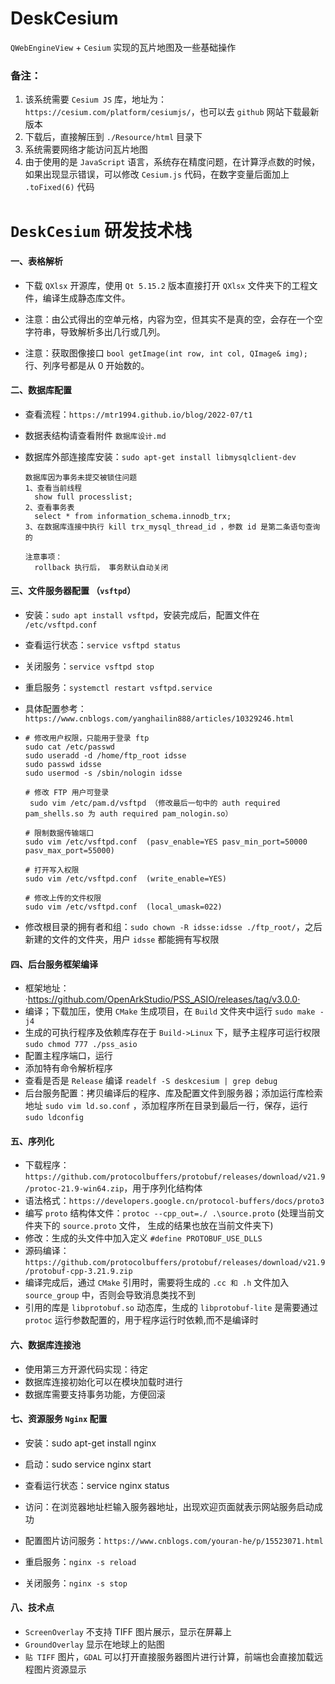 # DeskCesium
`QWebEngineView` + `Cesium` 实现的瓦片地图及一些基础操作



### 备注：

1. 该系统需要 `Cesium JS` 库，地址为： `https://cesium.com/platform/cesiumjs/`，也可以去 `github` 网站下载最新版本
2. 下载后，直接解压到 `./Resource/html` 目录下
3. 系统需要网络才能访问瓦片地图
3. 由于使用的是 `JavaScript` 语言，系统存在精度问题，在计算浮点数的时候，如果出现显示错误，可以修改 `Cesium.js` 代码，在数字变量后面加上 `.toFixed(6)`  代码



# `DeskCesium` 研发技术栈

#### 一、表格解析

* 下载 `QXlsx` 开源库，使用 `Qt 5.15.2` 版本直接打开 `QXlsx` 文件夹下的工程文件，编译生成静态库文件。
* 注意：由公式得出的空单元格，内容为空，但其实不是真的空，会存在一个空字符串，导致解析多出几行或几列。

* 注意：获取图像接口 `bool getImage(int row, int col, QImage& img);` 行、列序号都是从 0 开始数的。

#### 二、数据库配置

* 查看流程：`https://mtr1994.github.io/blog/2022-07/t1`

* 数据表结构请查看附件 `数据库设计.md`

* 数据库外部连接库安装：`sudo apt-get install libmysqlclient-dev`

  ```
  数据库因为事务未提交被锁住问题
  1、查看当前线程
  	show full processlist;
  2、查看事务表
  	select * from information_schema.innodb_trx;
  3、在数据库连接中执行 kill trx_mysql_thread_id ，参数 id 是第二条语句查询的
  
  注意事项：
  	rollback 执行后， 事务默认自动关闭
  ```

#### 三、文件服务器配置 （`vsftpd`）

* 安装：`sudo apt install vsftpd`，安装完成后，配置文件在 `/etc/vsftpd.conf`

* 查看运行状态：`service vsftpd status`

* 关闭服务：`service vsftpd stop`

* 重启服务：`systemctl restart vsftpd.service`

* 具体配置参考：`https://www.cnblogs.com/yanghailin888/articles/10329246.html`

* ```
  # 修改用户权限，只能用于登录 ftp
  sudo cat /etc/passwd
  sudo useradd -d /home/ftp_root idsse
  sudo passwd idsse
  sudo usermod -s /sbin/nologin idsse
  
  # 修改 FTP 用户可登录
   sudo vim /etc/pam.d/vsftpd （修改最后一句中的 auth required pam_shells.so 为 auth required pam_nologin.so）
  
  # 限制数据传输端口
  sudo vim /etc/vsftpd.conf  (pasv_enable=YES pasv_min_port=50000 pasv_max_port=55000)
  
  # 打开写入权限
  sudo vim /etc/vsftpd.conf  (write_enable=YES)
  
  # 修改上传的文件权限
  sudo vim /etc/vsftpd.conf  (local_umask=022)
  ```

* 修改根目录的拥有者和组：`sudo chown -R idsse:idsse ./ftp_root/`，之后新建的文件的文件夹，用户 `idsse` 都能拥有写权限

#### 四、后台服务框架编译

* 框架地址：·https://github.com/OpenArkStudio/PSS_ASIO/releases/tag/v3.0.0·
* 编译；下载加压，使用 `CMake` 生成项目，在 `Build` 文件夹中运行 `sudo make -j4`
* 生成的可执行程序及依赖库存在于 `Build->Linux` 下，赋予主程序可运行权限 `sudo chmod 777 ./pss_asio`
* 配置主程序端口，运行
* 添加特有命令解析程序
* 查看是否是 `Release` 编译 `readelf -S deskcesium | grep debug`
* 后台服务配置：拷贝编译后的程序、库及配置文件到服务器；添加运行库检索地址 `sudo vim ld.so.conf` ，添加程序所在目录到最后一行，保存，运行 `sudo ldconfig`

#### 五、序列化

* 下载程序：`https://github.com/protocolbuffers/protobuf/releases/download/v21.9/protoc-21.9-win64.zip`，用于序列化结构体
* 语法格式：`https://developers.google.cn/protocol-buffers/docs/proto3`
* 编写 `proto` 结构体文件：`protoc --cpp_out=./ .\source.proto` (处理当前文件夹下的 `source.proto` 文件， 生成的结果也放在当前文件夹下)
* 修改：生成的头文件中加入定义 `#define PROTOBUF_USE_DLLS`
* 源码编译：`https://github.com/protocolbuffers/protobuf/releases/download/v21.9/protobuf-cpp-3.21.9.zip`
* 编译完成后，通过 `CMake` 引用时，需要将生成的 `.cc 和 .h` 文件加入 `source_group` 中，否则会导致消息类找不到
* 引用的库是 `libprotobuf.so` 动态库，生成的 `libprotobuf-lite` 是需要通过 `protoc` 运行参数配置的，用于程序运行时依赖,而不是编译时

#### 六、数据库连接池

* 使用第三方开源代码实现：待定
* 数据库连接初始化可以在模块加载时进行
* 数据库需要支持事务功能，方便回滚

#### 七、资源服务 `Nginx` 配置

* 安装：sudo apt-get install nginx

* 启动：sudo service nginx start

* 查看运行状态：service nginx status

* 访问：在浏览器地址栏输入服务器地址，出现欢迎页面就表示网站服务启动成功

* 配置图片访问服务：`https://www.cnblogs.com/youran-he/p/15523071.html`

* 重启服务：`nginx -s reload`

* 关闭服务：`nginx -s stop`


#### 八、技术点

* `ScreenOverlay` 不支持 TIFF 图片展示，显示在屏幕上
* `GroundOverlay` 显示在地球上的贴图
* `贴 TIFF` 图片，`GDAL` 可以打开直接服务器图片进行计算，前端也会直接加载远程图片资源显示
